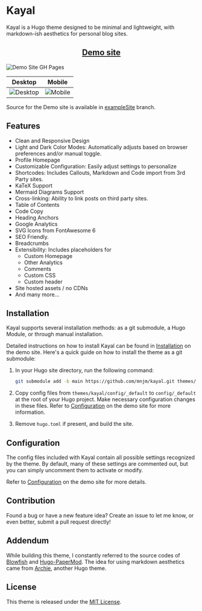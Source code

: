 # Kayal

Kayal is a Hugo theme designed to be minimal and lightweight, with markdown-ish aesthetics for personal blog sites.

<h2 align="center"><a href="https://mnjm.github.io/kayal/">Demo site</a></h2>

![Demo Site GH Pages](https://github.com/mnjm/kayal/actions/workflows/main.yaml/badge.svg)

| Desktop | Mobile |
| ---- | ---- |
|![Desktop](https://github.com/mnjm/kayal/blob/main/images/tn.png?raw=true)|![Mobile](https://github.com/mnjm/kayal/blob/main/images/mobile.png?raw=true)|

Source for the Demo site is available in [exampleSite](https://github.com/mnjm/kayal/tree/exampleSite) branch.

## Features
- Clean and Responsive Design
- Light and Dark Color Modes: Automatically adjusts based on browser preferences and/or manual toggle.
- Profile Homepage
- Customizable Configuration: Easily adjust settings to personalize
- Shortcodes: Includes Callouts, Markdown and Code import from 3rd Party sites.
- KaTeX Support
- Mermaid Diagrams Support
- Cross-linking: Ability to link posts on third party sites.
- Table of Contents
- Code Copy
- Heading Anchors
- Google Analytics
- SVG Icons from FontAwesome 6
- SEO Friendly.
- Breadcrumbs
- Extensibility: Includes placeholders for
    - Custom Homepage
    - Other Analytics
    - Comments
    - Custom CSS
    - Custom header
- Site hosted assets / no CDNs
- And many more...

## Installation
Kayal supports several installation methods: as a git submodule, a Hugo Module, or through manual installation.

Detailed instructions on how to install Kayal can be found in [Installation](https://mnjm.github.io/kayal/docs/getting-started/) on the demo site. Here's a quick guide on how to install the theme as a git submodule:

1. In your Hugo site directory, run the following command:

    ```bash
    git submodule add -b main https://github.com/mnjm/kayal.git themes/kayal
    ```

2. Copy config files from `themes/kayal/config/_default` to `config/_default` at the root of your Hugo project. Make necessary configuration changes in these files. Refer to [Configuration](https://mnjm.github.io/kayal/docs/configuration/) on the demo site for more information.
3. Remove `hugo.toml` if present, and build the site.

## Configuration

The config files included with Kayal contain all possible settings recognized by the theme. By default, many of these settings are commented out, but you can simply uncomment them to activate or modify.

Refer to [Configuration](https://mnjm.github.io/kayal/docs/configuration/) on the demo site for more details.

## Contribution
Found a bug or have a new feature idea? Create an issue to let me know, or even better, submit a pull request directly!

## Addendum
While building this theme, I constantly referred to the source codes of [Blowfish](https://github.com/nunocoracao/blowfish) and [Hugo-PaperMod](https://github.com/adityatelange/hugo-PaperMod). The idea for using markdown aesthetics came from [Archie](https://github.com/mnjm/archie), another Hugo theme.

## License
This theme is released under the [MIT License](./LICENSE).
